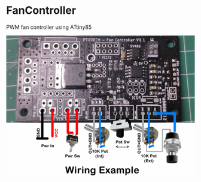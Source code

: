 # FanController
 PWM fan controller using ATtiny85

 ![Wiring example](https://raw.githubusercontent.com/sn4k3/FanController/main/v1.1/img/Wiring.jpg)